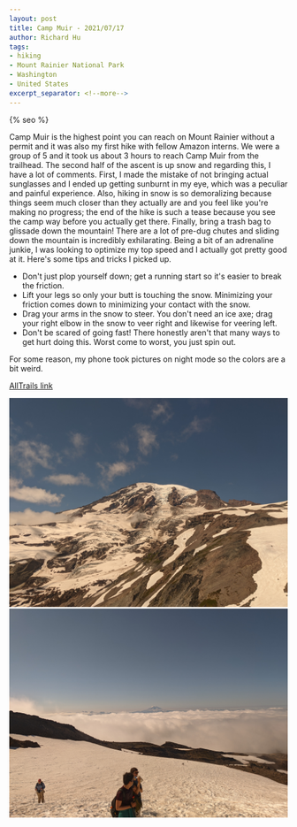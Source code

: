 ```yaml
---
layout: post
title: Camp Muir - 2021/07/17
author: Richard Hu
tags:
- hiking
- Mount Rainier National Park
- Washington
- United States
excerpt_separator: <!--more-->
---
```

{% seo %}

Camp Muir is the highest point you can reach on Mount Rainier without a permit and it was also my first hike with fellow Amazon interns. We were a group of 5 and it took us about 3 hours to reach Camp Muir from the trailhead.<!--more--> The second half of the ascent is up snow and regarding this, I have a lot of comments. First, I made the mistake of not bringing actual sunglasses and I ended up getting sunburnt in my eye, which was a peculiar and painful experience. Also, hiking in snow is so demoralizing because things seem much closer than they actually are and you feel like you're making no progress; the end of the hike is such a tease because you see the camp way before you actually get there. Finally, bring a trash bag to glissade down the mountain! There are a lot of pre-dug chutes and sliding down the mountain is incredibly exhilarating. Being a bit of an adrenaline junkie, I was looking to optimize my top speed and I actually got pretty good at it. Here's some tips and tricks I picked up.

*   Don't just plop yourself down; get a running start so it's easier to break the friction.
*   Lift your legs so only your butt is touching the snow. Minimizing your friction comes down to minimizing your contact with the snow.
*   Drag your arms in the snow to steer. You don't need an ice axe; drag your right elbow in the snow to veer right and likewise for veering left.
*   Don't be scared of going fast! There honestly aren't that many ways to get hurt doing this. Worst come to worst, you just spin out.

For some reason, my phone took pictures on night mode so the colors are a bit weird.

[AllTrails link](https://www.alltrails.com/trail/us/washington/camp-muir-route-via-skyline-trail)

![Mountain View 1](/assets/images/hiking/2021-07-17-camp-muir/1.jpg)
![Mountain View 2](/assets/images/hiking/2021-07-17-camp-muir/2.jpg)
